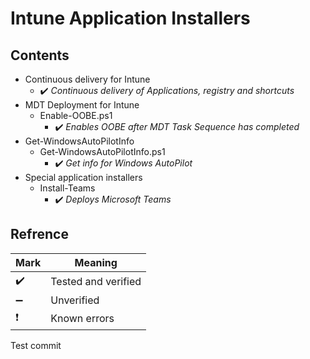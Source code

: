 # Intune Application Installers


Contents
------
* Continuous delivery for Intune
  * :heavy_check_mark: *Continuous delivery of Applications, registry and shortcuts*
* MDT Deployment for Intune
  * Enable-OOBE.ps1
    * :heavy_check_mark: *Enables OOBE after MDT Task Sequence has completed*
* Get-WindowsAutoPilotInfo
  * Get-WindowsAutoPilotInfo.ps1
    * :heavy_check_mark: *Get info for Windows AutoPilot*
* Special application installers
  * Install-Teams
    * :heavy_check_mark: *Deploys Microsoft Teams*


Refrence
------
Mark | Meaning
-----|--------
:heavy_check_mark: | Tested and verified
:heavy_minus_sign: | Unverified
:heavy_exclamation_mark: | Known errors

Test commit